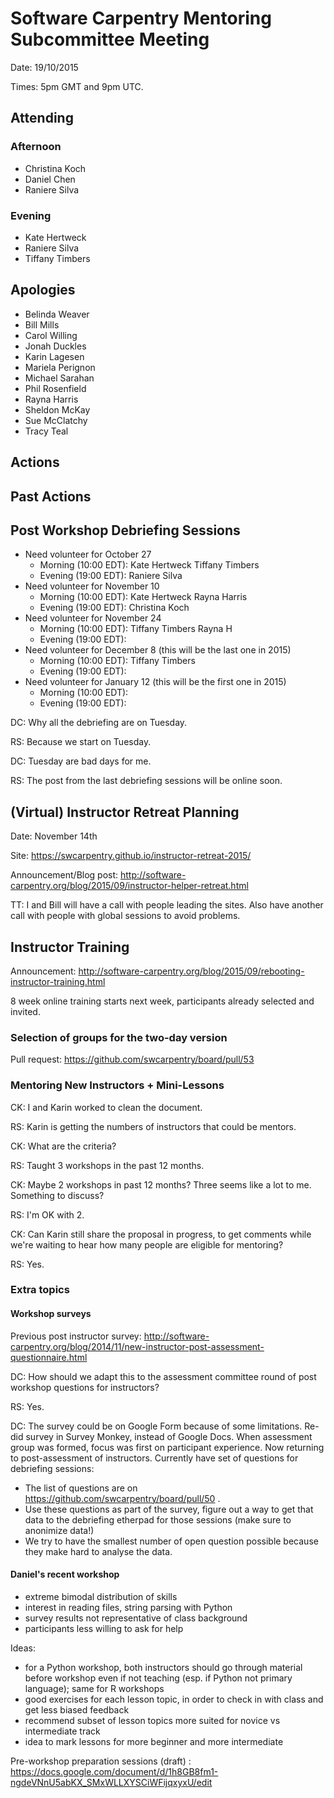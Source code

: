 # Software Carpentry Mentoring Subcommittee Meeting

Date: 19/10/2015

Times: 5pm GMT and 9pm UTC.

## Attending

### Afternoon

-   Christina Koch
-   Daniel Chen
-   Raniere Silva

### Evening

-   Kate Hertweck
-   Raniere Silva
-   Tiffany Timbers

## Apologies

-   Belinda Weaver
-   Bill Mills
-   Carol Willing
-   Jonah Duckles
-   Karin Lagesen
-   Mariela Perignon
-   Michael Sarahan
-   Phil Rosenfield
-   Rayna Harris
-   Sheldon McKay
-   Sue McClatchy
-   Tracy Teal

## Actions

## Past Actions

## Post Workshop Debriefing Sessions

-   Need volunteer for October 27
    -   Morning (10:00 EDT): Kate Hertweck Tiffany Timbers
    -   Evening (19:00 EDT): Raniere Silva
-   Need volunteer for November 10
    -   Morning (10:00 EDT): Kate Hertweck Rayna Harris
    -   Evening (19:00 EDT): Christina Koch
-   Need volunteer for November 24
    -   Morning (10:00 EDT): Tiffany Timbers Rayna H
    -   Evening (19:00 EDT):
-   Need volunteer for December 8 (this will be the last one in 2015)
    -   Morning (10:00 EDT): Tiffany Timbers
    -   Evening (19:00 EDT):
-   Need volunteer for January 12 (this will be the first one in 2015)
    -   Morning (10:00 EDT):
    -   Evening (19:00 EDT):

DC: Why all the debriefing are on Tuesday.

RS: Because we start on Tuesday.

DC: Tuesday are bad days for me.

RS: The post from the last debriefing sessions will be online soon.

## (Virtual) Instructor Retreat Planning

Date: November 14th

Site: https://swcarpentry.github.io/instructor-retreat-2015/

Announcement/Blog post: http://software-carpentry.org/blog/2015/09/instructor-helper-retreat.html

TT: I and Bill will have a call with people leading the sites. Also have another call with people with global sessions to avoid problems.

## Instructor Training

Announcement: http://software-carpentry.org/blog/2015/09/rebooting-instructor-training.html

8 week online training starts next week, participants already selected and invited.

### Selection of groups for the two-day version

Pull request: https://github.com/swcarpentry/board/pull/53

### Mentoring New Instructors + Mini-Lessons

CK: I and Karin worked to clean the document.

RS: Karin is getting the numbers of instructors that could be mentors.

CK: What are the criteria?

RS: Taught 3 workshops in the past 12 months.

CK: Maybe 2 workshops in past 12 months?  Three seems like a lot to me.  Something to discuss? 

RS: I'm OK with 2.

CK: Can Karin still share the proposal in progress, to get comments while we're waiting to hear how many people are eligible for mentoring?

RS: Yes.

### Extra topics

#### Workshop surveys

Previous post instructor survey: http://software-carpentry.org/blog/2014/11/new-instructor-post-assessment-questionnaire.html

DC: How should we adapt this to the assessment committee round of post workshop questions for instructors?

RS: Yes.

DC: The survey could be on Google Form because of some limitations.  Re-did survey in Survey Monkey, instead of Google Docs.  When assessment group was formed, focus was first on participant experience.  Now returning to post-assessment of instructors.  Currently have set of questions for debriefing sessions: 

-   The list of questions are on https://github.com/swcarpentry/board/pull/50 .
-   Use these questions as part of the survey, figure out a way to get that data to the debriefing etherpad for those sessions (make sure to anonimize data!)
-   We try to have the smallest number of open question possible because they make hard to analyse the data.

#### Daniel's recent workshop

- extreme bimodal distribution of skills
- interest in reading files, string parsing with Python
- survey results not representative of class background
- participants less willing to ask for help

Ideas:

- for a Python workshop, both instructors should go through material before workshop  even if not teaching (esp. if Python not primary language); same for R workshops
- good exercises for each lesson topic, in order to check in with class and get less biased feedback
- recommend subset of lesson topics more suited for novice vs intermediate track
- idea to mark lessons for more beginner and more intermediate

Pre-workshop preparation sessions (draft) : https://docs.google.com/document/d/1h8GB8fm1-ngdeVNnU5abKX_SMxWLLXYSCiWFijqxyxU/edit
